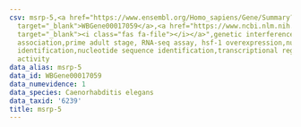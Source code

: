```yaml
---
csv: msrp-5,<a href="https://www.ensembl.org/Homo_sapiens/Gene/Summary?db=core;g=WBGene00017059"
  target="_blank">WBGene00017059</a>,<a href="https://www.ncbi.nlm.nih.gov/pubmed/30894454"
  target="_blank"><i class="fas fa-file"></i></a>",genetic interference,functional
  association,prime adult stage, RNA-seq assay, hsf-1 overexpression,nucleotide sequence
  identification,nucleotide sequence identification,transcriptional regulation,up-regulates
  activity
data_alias: msrp-5
data_id: WBGene00017059
data_numevidence: 1
data_species: Caenorhabditis elegans
data_taxid: '6239'
title: msrp-5
---
```

